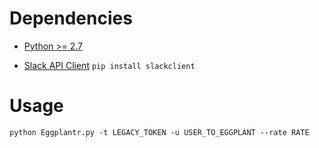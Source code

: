 # Dependencies

- [Python >= 2.7](https://www.python.org/downloads)

- [Slack API Client](https://github.com/slackapi/python-slackclient) `pip install slackclient`

# Usage
```
python Eggplantr.py -t LEGACY_TOKEN -u USER_TO_EGGPLANT --rate RATE
```
